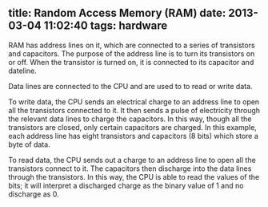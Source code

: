 title: Random Access Memory (RAM)
date: 2013-03-04 11:02:40
tags: hardware
---

RAM has address lines on it, which are connected to a series of transistors and capacitors. The purpose of the address line is to turn its transistors on or off. When the transistor is turned on, it is connected to its capacitor and dateline. 

Data lines are connected to the CPU and are used to to read or write data. 

To write data, the CPU sends an electrical charge to an address line to open all the transistors connected to it. It then sends a pulse of electricity through the relevant data lines to charge the capacitors. In this way, though all the transistors are closed, only certain capacitors are charged. In this example, each address line has eight transistors and capacitors (8 bits) which store a byte of data. 

To read data, the CPU sends out a charge to an address line to open all the transistors connect to it. The capacitors then discharge into the data lines through the transistors. In this way, the CPU is able to read the values of the bits; it will interpret a discharged charge as the binary value of 1 and no discharge as 0. 

